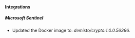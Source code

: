 #### Integrations
##### Microsoft Sentinel
- Updated the Docker image to: *demisto/crypto:1.0.0.56396*.
